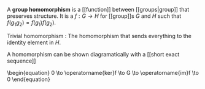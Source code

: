 A **group homomorphism** is a [[function]] between [[groups|group]] that preserves structure. It is a $f: G\to H$ for [[group]]s $G$ and $H$ such that $f(g_1g_2)=f(g_1)f(g_2)$. 

Trivial homomorphism
: The homomorphism that sends everything to the identity element in $H$.

A homomorphism can be shown diagramatically with a [[short exact sequence]]

\begin{equation}
0 \to \operatorname{ker}f \to G \to \operatorname{im}f \to 0
\end{equation}